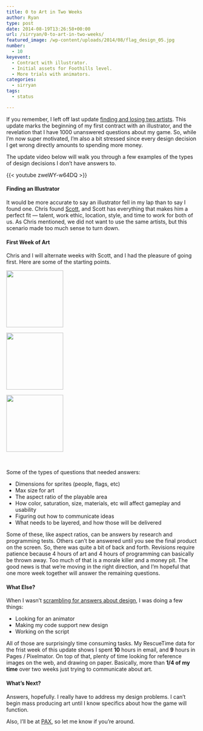 ```yaml
---
title: 0 to Art in Two Weeks
author: Ryan
type: post
date: 2014-08-19T13:26:58+00:00
url: /sirryan/0-to-art-in-two-weeks/
featured_image: /wp-content/uploads/2014/08/flag_design_05.jpg
number:
  - 10
keyevent:
  - Contract with illustrator.
  - Initial assets for Foothills level.
  - More trials with animators.
categories:
  - sirryan
tags:
  - status

---
```

If you remember, I left off last update [finding and losing two artists][1]. This update marks the beginning of my first contract with an illustrator, and the revelation that I have 1000 unanswered questions about my game. So, while I&#8217;m now super motivated, I&#8217;m also a bit stressed since every design decision I get wrong directly amounts to spending more money.

<!--more-->

The update video below will walk you through a few examples of the types of design decisions I don&#8217;t have answers to.

{{< youtube zweWY-w64DQ >}}

#### Finding an Illustrator

It would be more accurate to say an illustrator fell in my lap than to say I found one. Chris found [Scott][2], and Scott has everything that makes him a perfect fit &#8212; talent, work ethic, location, style, and time to work for both of us. As Chris mentioned, we did not want to use the same artists, but this scenario made too much sense to turn down.

#### First Week of Art

Chris and I will alternate weeks with Scott, and I had the pleasure of going first. Here are some of the starting points.

<div id='gallery-9' class='gallery galleryid-1020 gallery-columns-3 gallery-size-thumbnail'>
  <dl class='gallery-item'>
    <dt class='gallery-icon landscape'>
      <a href='/wp-content/uploads/2014/08/characters_01-1.jpg'><img width="150" height="150" src="/wp-content/uploads/2014/08/characters_01-1-150x150.jpg" class="attachment-thumbnail size-thumbnail" alt="" srcset="/wp-content/uploads/2014/08/characters_01-1-150x150.jpg 150w, /wp-content/uploads/2014/08/characters_01-1-300x300.jpg 300w, /wp-content/uploads/2014/08/characters_01-1-768x768.jpg 768w, /wp-content/uploads/2014/08/characters_01-1-1024x1024.jpg 1024w, /wp-content/uploads/2014/08/characters_01-1-100x100.jpg 100w" sizes="(max-width: 150px) 100vw, 150px" /></a>
    </dt>
  </dl>
  
  <dl class='gallery-item'>
    <dt class='gallery-icon landscape'>
      <a href='/wp-content/uploads/2014/08/flag_design_01-1.jpg'><img width="150" height="150" src="/wp-content/uploads/2014/08/flag_design_01-1-150x150.jpg" class="attachment-thumbnail size-thumbnail" alt="" srcset="/wp-content/uploads/2014/08/flag_design_01-1-150x150.jpg 150w, /wp-content/uploads/2014/08/flag_design_01-1-100x100.jpg 100w" sizes="(max-width: 150px) 100vw, 150px" /></a>
    </dt>
  </dl>
  
  <dl class='gallery-item'>
    <dt class='gallery-icon landscape'>
      <a href='/wp-content/uploads/2014/08/foothills_spawns_01-1.jpg'><img width="150" height="150" src="/wp-content/uploads/2014/08/foothills_spawns_01-1-150x150.jpg" class="attachment-thumbnail size-thumbnail" alt="" srcset="/wp-content/uploads/2014/08/foothills_spawns_01-1-150x150.jpg 150w, /wp-content/uploads/2014/08/foothills_spawns_01-1-100x100.jpg 100w" sizes="(max-width: 150px) 100vw, 150px" /></a>
    </dt>
  </dl>
  
  <br style="clear: both" />
</div>

Some of the types of questions that needed answers:

  * Dimensions for sprites (people, flags, etc)
  * Max size for art
  * The aspect ratio of the playable area
  * How color, saturation, size, materials, etc will affect gameplay and usability
  * Figuring out how to communicate ideas
  * What needs to be layered, and how those will be delivered

Some of these, like aspect ratios, can be answers by research and programming tests. Others can&#8217;t be answered until you see the final product on the screen. So, there was quite a bit of back and forth. Revisions require patience because 4 hours of art and 4 hours of programming can basically be thrown away. Too much of that is a morale killer and a money pit. The good news is that we&#8217;re moving in the right direction, and I&#8217;m hopeful that one more week together will answer the remaining questions.

#### What Else?

When I wasn&#8217;t <a href="http://battleofbrothers.com/sirryan/a-bit-about-design-documents" target="_blank">scrambling for answers about design</a>, I was doing a few things:

  * Looking for an animator
  * Making my code support new design
  * Working on the script

All of those are surprisingly time consuming tasks. My RescueTime data for the frist week of this update shows I spent **10** hours in email, and **9** hours in Pages / Pixelmator. On top of that, plenty of time looking for reference images on the web, and drawing on paper. Basically, more than **1/4 of my time** over two weeks just trying to communicate about art.

#### What&#8217;s Next?

Answers, hopefully. I really have to address my design problems. I can&#8217;t begin mass producing art until I know specifics about how the game will function.

Also, I&#8217;ll be at [PAX][3], so let me know if you&#8217;re around.

 [1]: http://battleofbrothers.com/sirryan/art-working-with-others
 [2]: http://appylon.weebly.com
 [3]: http://prime.paxsite.com